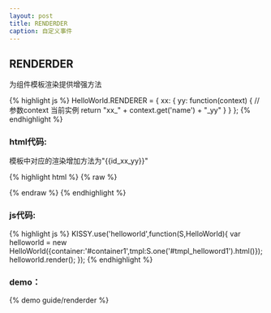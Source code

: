 ```yaml
---
layout: post
title: RENDERDER
caption: 自定义事件
---
```



## RENDERDER

为组件模板渲染提供增强方法

{% highlight js %}
HelloWorld.RENDERER = {
    xx: {
        yy: function(context) {
            //参数context 当前实例
            return "xx_" + context.get('name') + "_yy"
        }
    }
};
{% endhighlight %}


### html代码:

模板中对应的渲染增加方法为"\{\{id_xx_yy\}\}"

{% highlight html %}
{% raw %}
<div id="container1">
</div>
<script type="text/template" id="tmpl_helloword1">
    <div id="helloworld1">
        <span>Hello
            <span>{{helloworld1_xx_yy}}</span>
        </span>
    </div>
</script>
{% endraw %}
{% endhighlight %}

### js代码:

{% highlight js %}
KISSY.use('helloworld',function(S,HelloWorld){
    var helloworld = new HelloWorld({container:'#container1',tmpl:S.one('#tmpl_helloword1').html()});
    helloworld.render();
});
{% endhighlight %}

### demo：

{% demo guide/renderder %}


